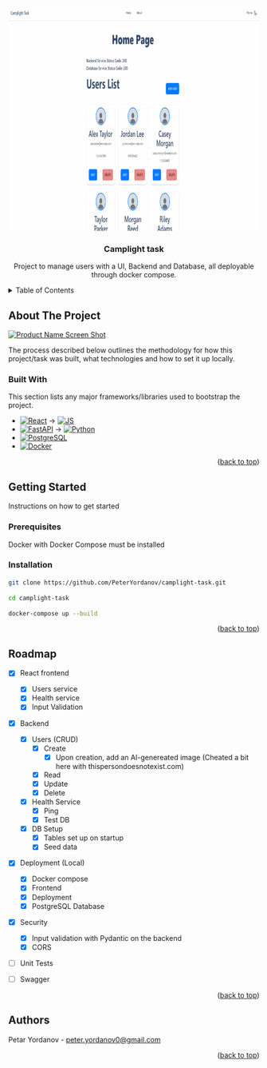 <a name="readme-top"></a>

<!-- PROJECT LOGO -->
<br />
<div align="center">
  <a href="https://github.com/PeterYordanov/camplight-task">
    <img src="assets/AnimationCamplight.gif" alt="Logo" width="900" height="450">
  </a>

  <h3 align="center">Camplight task</h3>

  <p align="center">
    Project to manage users with a UI, Backend and Database, all deployable through docker compose.
  </p>
</div>


<!-- TABLE OF CONTENTS -->
<details>
  <summary>Table of Contents</summary>
  <ol>
    <li>
      <a href="#about-the-project">About The Project</a>
      <ul>
        <li><a href="#built-with">Built With</a></li>
      </ul>
    </li>
    <li>
      <a href="#getting-started">Getting Started</a>
      <ul>
        <li><a href="#prerequisites">Prerequisites</a></li>
        <li><a href="#installation">Installation</a></li>
      </ul>
    </li>
    <li><a href="#roadmap">Roadmap</a></li>
    <li><a href="#contact">Contact</a></li>
    <li><a href="#acknowledgments">Acknowledgments</a></li>
  </ol>
</details>


<!-- ABOUT THE PROJECT -->
## About The Project

[![Product Name Screen Shot][product-screenshot]](https://example.com)

The process described below outlines the methodology for how this project/task was built, what technologies and how to set it up locally.

### Built With

This section lists any major frameworks/libraries used to bootstrap the project.

* [![React][React]][React-url] -> [![JS][JS]][JS-url]
* [![FastAPI][FastAPI]][FastAPI-url] -> [![Python][Python]][Python-url]
* [![PostgreSQL][PostgreSQL]][PostgreSQL-url]
* [![Docker][Docker]][Docker-url]

<p align="right">(<a href="#readme-top">back to top</a>)</p>


<!-- GETTING STARTED -->
## Getting Started

Instructions on how to get started

### Prerequisites

Docker with Docker Compose must be installed

### Installation

   ```sh
   git clone https://github.com/PeterYordanov/camplight-task.git
   ```

   ```sh
   cd camplight-task
   ```

   ```sh
   docker-compose up --build
   ```


<p align="right">(<a href="#readme-top">back to top</a>)</p>


<!-- ROADMAP -->
## Roadmap

- [x] React frontend
  - [x] Users service
  - [x] Health service
  - [x] Input Validation
- [x] Backend
  - [x] Users (CRUD)
    - [x] Create
      - [x] Upon creation, add an AI-genereated image (Cheated a bit here with thispersondoesnotexist.com)
    - [x] Read
    - [x] Update
    - [x] Delete
  - [x] Health Service
    - [x] Ping
    - [x] Test DB
  - [x] DB Setup
    - [x] Tables set up on startup
    - [x] Seed data
- [x] Deployment (Local)
  - [x] Docker compose
  - [x] Frontend
  - [x] Deployment
  - [x] PostgreSQL Database
- [x] Security
  - [x] Input validation with Pydantic on the backend
  - [x] CORS
- [ ] Unit Tests
- [ ] Swagger


<p align="right">(<a href="#readme-top">back to top</a>)</p>

<!-- AUTHORS -->
## Authors

Petar Yordanov - <peter.yordanov0@gmail.com>

<p align="right">(<a href="#readme-top">back to top</a>)</p>


<!-- MARKDOWN LINKS & IMAGES -->
<!-- https://www.markdownguide.org/basic-syntax/#reference-style-links -->
[product-screenshot]: images/Animation.gif
[Python]: https://img.shields.io/badge/python-000000?style=for-the-badge&logo=python&logoColor=white
[Python-url]: https://www.python.org/
[FastAPI]: https://img.shields.io/badge/fastapi-000000?style=for-the-badge&logo=fastapi&logoColor=white
[FastAPI-url]: https://fastapi.tiangolo.com/
[JS]: https://img.shields.io/badge/javascript-000000?style=for-the-badge&logo=javascript&logoColor=white
[JS-url]: https://developer.mozilla.org/en-US/docs/Web/JavaScript
[React]: https://img.shields.io/badge/react-000000?style=for-the-badge&logo=react&logoColor=white
[React-url]: https://react.dev/
[PostgreSQL]: https://img.shields.io/badge/postgresql-000000?style=for-the-badge&logo=postgresql&logoColor=white
[PostgreSQL-url]: https://www.postgresql.org/
[Docker]: https://img.shields.io/badge/docker-000000?style=for-the-badge&logo=docker&logoColor=white
[Docker-url]: https://www.docker.com/